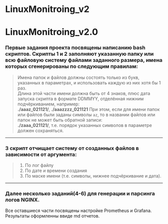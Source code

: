 # LinuxMonitroing_v2

# LinuxMonitroing_v2.0

### Первые задания проекта посвящены написанию bash скриптов. Скрипты 1 и 2 заполняют указанную папку или всю файловую систему файлами заданного размера, имена которых сгенерированы по следующим правилам:


> Имена папок и файлов должны состоять только из букв, указанных в параметрах, и использовать каждую из них хотя бы 1 раз.  
Длина этой части имени должна быть от 4 знаков, плюс дата запуска скрипта в формате DDMMYY, отделённая нижним подчёркиванием, например: \
**./aaaz_021121/**, **./aaazzzz_021121** 
При этом, если для имени папок или файлов были заданы символы `az`, то в названии файлов или папок не может быть обратной записи: \
**./zaaa_021121/**, т.е. порядок указанных символов в параметре должен сохраняться.

---

### 3 скрипт отчищает систему от созданных файлов в зависимости от аргумента:

> 1. По лог файлу
> 2. По дате и времени создания
> 3. По маске имени (т.е. символы, нижнее подчёркивание и дата). 

---

### Далее несколько заданий(4-6) для генерации и парсинга логов NGINX.

Все оставшиеся части посвящены настройке Prometheus и Grafana. Результаты оформленны ввиде md отчетов.